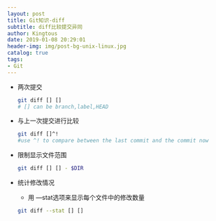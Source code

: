 ```yaml
---
layout: post
title: Git知识-diff
subtitle: diff比较提交异同
author: Kingtous
date: 2019-01-08 20:29:01
header-img: img/post-bg-unix-linux.jpg
catalog: true
tags:
- Git
---
```


- 两次提交

  ```bash
  git diff [] []
  # [] can be branch,label,HEAD
  ```

- 与上一次提交进行比较

  ```bash
  git diff []^!
  #use ^! to compare between the last commit and the commit now
  ```

- 限制显示文件范围

  ```bash
  git diff [] [] - $DIR
  ```

- 统计修改情况

  - 用 —stat选项来显示每个文件中的修改数量

  ```bash
  git diff --stat [] []
  ```


